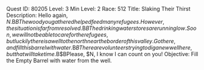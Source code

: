 Quest ID: 80205
Level: 3
Min Level: 2
Race: 512
Title: Slaking Their Thirst
Description: Hello again, $N.$B$BThe wood you gathered helped feed many refugees. However, the situation is far from resolved.$B$BThe drinking water stores are running low. Soon, we will not be able to care for the refugees, but luckily there is a well to the north near the border of this valley. Go there, and fill this barrel with water.$B$BThere are volunteers trying to dig a new well here, but that will take time.$B$BPlease, $N, I know I can count on you!
Objective: Fill the Empty Barrel with water from the well.
